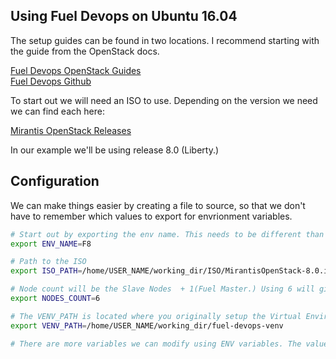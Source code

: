 ## Using Fuel Devops on Ubuntu 16.04

The setup guides can be found in two locations. I recommend starting with the 
guide from the OpenStack docs.

[Fuel Devops OpenStack Guides](http://docs.openstack.org/developer/fuel-docs/devdocs/devops.html)  
[Fuel Devops Github](https://github.com/openstack/fuel-devops)

To start out we will need an ISO to use. Depending on the version we need we can find each here:

[Mirantis OpenStack Releases](https://www.mirantis.com/software/openstack/releases/)

In our example we'll be using release 8.0 (Liberty.)

## Configuration

We can make things easier by creating a file to source, so that we don't have to remember which values
to export for envrionment variables.

```bash
# Start out by exporting the env name. This needs to be different than the env name used for other environments.
export ENV_NAME=F8

# Path to the ISO
export ISO_PATH=/home/USER_NAME/working_dir/ISO/MirantisOpenStack-8.0.iso

# Node count will be the Slave Nodes  + 1(Fuel Master.) Using 6 will give us 1 Fuel Master + 3 Controller Nodes + 2 Computes. 
export NODES_COUNT=6

# The VENV_PATH is located where you originally setup the Virtual Environment
export VENV_PATH=/home/USER_NAME/working_dir/fuel-devops-venv

# There are more variables we can modify using ENV variables. The values can be found in fuelweb_test/settings.py. 
```
